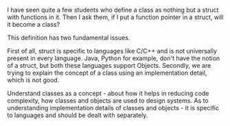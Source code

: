I have seen quite a few students who define a class as nothing but a struct with functions in it. Then I ask them, if I put a function pointer in a struct, will it become a class?

This definition has two fundamental issues.

First of all, struct is specific to languages like C/C++ and is not universally present in every language. Java, Python for example, don't have the notion of a struct, but both these languages support Objects. Secondly, we are trying to explain the concept of a class using an implementation detail, which is not good.

Understand classes as a concept - about how it helps in reducing code complexity, how classes and objects are used to design systems. As to understanding implementation details of classes and objects - it is specific to languages and should be dealt with separately.